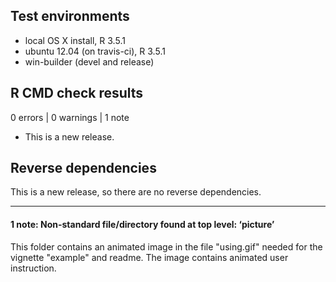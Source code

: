 ## Test environments
* local OS X install, R 3.5.1
* ubuntu 12.04 (on travis-ci), R 3.5.1
* win-builder (devel and release)

## R CMD check results

0 errors | 0 warnings | 1 note

* This is a new release.

## Reverse dependencies

This is a new release, so there are no reverse dependencies.

---

#### **1 note: Non-standard file/directory found at top level: ‘picture’**

This folder contains an animated image in the file "using.gif" needed for the vignette "example" and readme. The image contains animated user  instruction.

